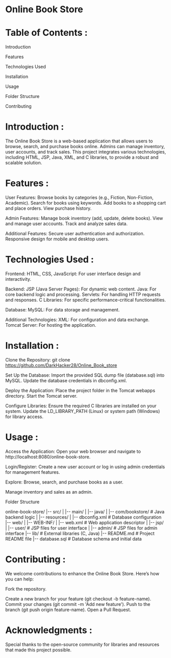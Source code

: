 # Online Book Store

# Table of Contents :

Introduction

Features

Technologies Used

Installation

Usage

Folder Structure

Contributing

# Introduction :

The Online Book Store is a web-based application that allows users to browse, search, and purchase books online. Admins can manage inventory, user accounts, and track sales. This project integrates various technologies, including HTML, JSP, Java, XML, and C libraries, to provide a robust and scalable solution.

# Features :

User Features:
Browse books by categories (e.g., Fiction, Non-Fiction, Academic).
Search for books using keywords.
Add books to a shopping cart and place orders.
View purchase history.

Admin Features:
Manage book inventory (add, update, delete books).
View and manage user accounts.
Track and analyze sales data.

Additional Features:
Secure user authentication and authorization.
Responsive design for mobile and desktop users.

# Technologies Used :

Frontend:
HTML, CSS, JavaScript: For user interface design and interactivity.

Backend:
JSP (Java Server Pages): For dynamic web content.
Java: For core backend logic and processing.
Servlets: For handling HTTP requests and responses.
C Libraries: For specific performance-critical functionalities.

Database:
MySQL: For data storage and management.

Additional Technologies:
XML: For configuration and data exchange.
Tomcat Server: For hosting the application.

# Installation :

Clone the Repository:
git clone https://github.com/DarkHacker28/Online_Book_store

Set Up the Database:
Import the provided SQL dump file (database.sql) into MySQL.
Update the database credentials in dbconfig.xml.

Deploy the Application:
Place the project folder in the Tomcat webapps directory.
Start the Tomcat server.

Configure Libraries:
Ensure the required C libraries are installed on your system.
Update the LD_LIBRARY_PATH (Linux) or system path (Windows) for library access.

# Usage :

Access the Application:
Open your web browser and navigate to http://localhost:8080/online-book-store.

Login/Register:
Create a new user account or log in using admin credentials for management features.

Explore:
Browse, search, and purchase books as a user.

Manage inventory and sales as an admin.

Folder Structure

online-book-store/
|-- src/
|   |-- main/
|       |-- java/
|           |-- com/bookstore/        # Java backend logic
|       |-- resources/
|           |-- dbconfig.xml          # Database configuration
|-- web/
|   |-- WEB-INF/
|       |-- web.xml                  # Web application descriptor
|   |-- jsp/
|       |-- user/                    # JSP files for user interface
|       |-- admin/                   # JSP files for admin interface
|-- lib/                             # External libraries (C, Java)
|-- README.md                        # Project README file
|-- database.sql                     # Database schema and initial data

# Contributing :

We welcome contributions to enhance the Online Book Store. Here’s how you can help:

Fork the repository.

Create a new branch for your feature (git checkout -b feature-name).
Commit your changes (git commit -m 'Add new feature').
Push to the branch (git push origin feature-name).
Open a Pull Request.


# Acknowledgments :
Special thanks to the open-source community for libraries and resources that made this project possible.
